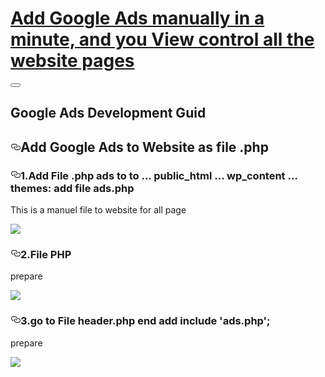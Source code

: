 <!DOCTYPE html>
<main class="bg-whitegrey-l2 pb5 pb10-ns"><div class="bg-cestore"><div class=" center mw-xl pl5 pr5 pl10-ns pr10-ns  pt12 pb4 pt-vw3-ns pb-vw2-ns white pl10 pl0-ns"><h1 class=" f5 lh-h5 f4-l lh-h4-l fw5 ma0 pa0  gh-integration-header-shadow"><a class="link dim white" href="https://wromo.com">Add Google Ads manually in a minute, and you View control all the website pages</a></h1></div></div><div class=" center mw-xl pl5 pr5 pl10-ns pr10-ns  flex flex-column flex-row-ns justify-start relative"><button class="bg-transparent bn appearance-none absolute right-7 db dn-ns" style="top:-40px"><svg class="w6 h-auto stroke-white db dn-ns" data-cy="hamburger-icon" viewBox="0 0 24 24"><defs></defs><path class="a" d="M21 7H3M21 12H3M21 17H3"></path></svg></button><div class=" w-100 w-sidebar-ns pr10 pl5 pl0-ns flex-shrink-0-l relative left-sidebar"><div class="nr3 sticky top-25"><nav class="mt5 mb5 mt10-ns mb0-ns" data-cy="toc"><div class="toc-list-container lefty"></div></nav></div></div><div><div class="w-100 mw-content bg-white shadow-2 br4  br--bottom"><article class="flex-auto pa5 pa8-m pa15-l pt10-ns pb10-ns pt10-l pb10-l relative"><div class="flex content-between items-baseline justify-between no-wrap"><h1 class=" f1-mobile lh-h2 f1-l lh-h1-l ma0 pa0 measure--1-0  darkgrey">Google Ads Development Guid</h1></div><section class="post-content external-scripts"><h2 id="which-ide-to-use" style="position:relative;"><a href="#which-ide-to-use" aria-label="which ide to use permalink" class="anchor before"><svg aria-hidden="true" focusable="false" height="16" version="1.1" viewBox="0 0 16 16" width="16"><path fill-rule="evenodd" d="M4 9h1v1H4c-1.5 0-3-1.69-3-3.5S2.55 3 4 3h4c1.45 0 3 1.69 3 3.5 0 1.41-.91 2.72-2 3.25V8.59c.58-.45 1-1.27 1-2.09C10 5.22 8.98 4 8 4H4c-.98 0-2 1.22-2 2.5S3 9 4 9zm9-3h-1v1h1c1 0 2 1.22 2 2.5S13.98 12 13 12H9c-.98 0-2-1.22-2-2.5 0-.83.42-1.64 1-2.09V6.25c-1.09.53-2 1.84-2 3.25C6 11.31 7.55 13 9 13h4c1.45 0 3-1.69 3-3.5S14.5 6 13 6z"></path></svg></a>Add Google Ads to Website as file .php</h2>
<p></p>
  


<h3 id="2-react-native-debugger" style="position:relative;"><a href="#2-react-native-debugger" aria-label="2 react native debugger permalink" class="anchor before"><svg aria-hidden="true" focusable="false" height="16" version="1.1" viewBox="0 0 16 16" width="16"><path fill-rule="evenodd" d="M4 9h1v1H4c-1.5 0-3-1.69-3-3.5S2.55 3 4 3h4c1.45 0 3 1.69 3 3.5 0 1.41-.91 2.72-2 3.25V8.59c.58-.45 1-1.27 1-2.09C10 5.22 8.98 4 8 4H4c-.98 0-2 1.22-2 2.5S3 9 4 9zm9-3h-1v1h1c1 0 2 1.22 2 2.5S13.98 12 13 12H9c-.98 0-2-1.22-2-2.5 0-.83.42-1.64 1-2.09V6.25c-1.09.53-2 1.84-2 3.25C6 11.31 7.55 13 9 13h4c1.45 0 3-1.69 3-3.5S14.5 6 13 6z"></path></svg></a>1.Add File .php ads to to ... public_html ... wp_content ... themes: add file ads.php</h3>
<p>This is a manuel file to website for all page <a href="https://github.com/jhen0409/react-native-debugger" target="_blank" rel="nofollow noopener noreferrer"></a></p>
<p><img src="https://wromo.com/wp-content/uploads/2021/03/q.png"></p></section></article><div class="mw-content pl5 pr5 pl15-ns pr15-ns bt b--whitegrey mt5"></div></div></div></div></main>

<h3 id="2-react-native-debugger" style="position:relative;"><a href="#2-react-native-debugger" aria-label="2 react native debugger permalink" class="anchor before"><svg aria-hidden="true" focusable="false" height="16" version="1.1" viewBox="0 0 16 16" width="16"><path fill-rule="evenodd" d="M4 9h1v1H4c-1.5 0-3-1.69-3-3.5S2.55 3 4 3h4c1.45 0 3 1.69 3 3.5 0 1.41-.91 2.72-2 3.25V8.59c.58-.45 1-1.27 1-2.09C10 5.22 8.98 4 8 4H4c-.98 0-2 1.22-2 2.5S3 9 4 9zm9-3h-1v1h1c1 0 2 1.22 2 2.5S13.98 12 13 12H9c-.98 0-2-1.22-2-2.5 0-.83.42-1.64 1-2.09V6.25c-1.09.53-2 1.84-2 3.25C6 11.31 7.55 13 9 13h4c1.45 0 3-1.69 3-3.5S14.5 6 13 6z"></path></svg></a>2.File PHP</h3>
<p>prepare<a href="https://github.com/jhen0409/react-native-debugger" target="_blank" rel="nofollow noopener noreferrer"></a></p>
<p><img src="https://wromo.com/wp-content/uploads/2021/03/PHPADS.png"></p></section></article><div class="mw-content pl5 pr5 pl15-ns pr15-ns bt b--whitegrey mt5"></div></div></div></div></main>

<h3 id="2-react-native-debugger" style="position:relative;"><a href="#2-react-native-debugger" aria-label="2 react native debugger permalink" class="anchor before"><svg aria-hidden="true" focusable="false" height="16" version="1.1" viewBox="0 0 16 16" width="16"><path fill-rule="evenodd" d="M4 9h1v1H4c-1.5 0-3-1.69-3-3.5S2.55 3 4 3h4c1.45 0 3 1.69 3 3.5 0 1.41-.91 2.72-2 3.25V8.59c.58-.45 1-1.27 1-2.09C10 5.22 8.98 4 8 4H4c-.98 0-2 1.22-2 2.5S3 9 4 9zm9-3h-1v1h1c1 0 2 1.22 2 2.5S13.98 12 13 12H9c-.98 0-2-1.22-2-2.5 0-.83.42-1.64 1-2.09V6.25c-1.09.53-2 1.84-2 3.25C6 11.31 7.55 13 9 13h4c1.45 0 3-1.69 3-3.5S14.5 6 13 6z"></path></svg></a>3.go to File header.php end add include 'ads.php';</h3>
<p>prepare<a href="https://github.com/jhen0409/react-native-debugger" target="_blank" rel="nofollow noopener noreferrer"></a></p>
<p><img src="https://wromo.com/wp-content/uploads/2021/03/fead-phpt.png"></p></section></article><div class="mw-content pl5 pr5 pl15-ns pr15-ns bt b--whitegrey mt5"></div></div></div></div></main>
